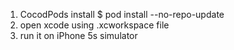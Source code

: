 1. CocodPods install
$ pod install --no-repo-update
2. open xcode using .xcworkspace file
3. run it on iPhone 5s simulator